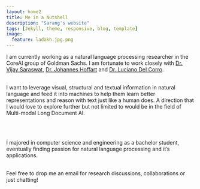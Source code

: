 ```yaml
---
layout: home2
title: Me in a Nutshell
description: "Sarang's website"
tags: [Jekyll, theme, responsive, blog, template]
image:
  feature: ladakh.jpg.png
---
```


I am currently working as a natural language processing researcher in the CoreAI group of Goldman Sachs. I am fortunate to work closely with <a href="https://scholar.google.com/citations?user=yT1DBNsAAAAJ&hl=en" target="_blank">Dr. Vijay Saraswat</a>, <a href="https://scholar.google.co.in/citations?user=odKVNH0AAAAJ&hl=en" target="_blank">Dr. Johannes Hoffart</a> and <a href="https://scholar.google.de/citations?user=vJfDxrIAAAAJ&hl=en" target="_blank">Dr. Luciano Del Corro</a>. 

[comment]: <> (I am currently a second-year PhD student in the VICO group with <a href="http://homepages.inf.ed.ac.uk/hbilen/index.html" target="_blank">Dr. Hakan Bilen</a> at the School of Informatics, University of Edinburgh. I am also fortunate to work closely with  <a href="https://homepages.inf.ed.ac.uk/keller/" target="_blank">Dr. Frank Keller</a> and  <a href="https://basurafernando.github.io/" target="_blank">Dr. Basura Fernando</a>. )
      
[comment]: <> (<br />Previously, I spend some wonderful years in Singapore working as a Research Engineer at <a href="https://www.a-star.edu.sg" target="_blank">A*STAR AI Initiative</a>.)

<br /> I want to leverage visual, structural and textual information in natural language and feed it into machines to help them learn better representations and reason with text just like a human does. 
A direction that I would love to explore further but not limited to would be in the field of Multi-modal Long Document AI.

<br />
<br />

I majored in computer science and engineering as a bachelor student, eventually finding passion for natural language processing and it’s applications.
<br />
<br />

Feel free to drop me an email for research discussions, collaborations or just chatting! 



